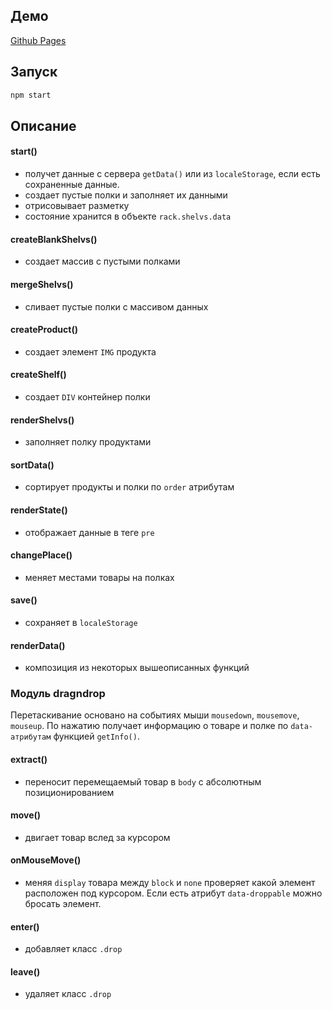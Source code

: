## Демо
[Github Pages](https://pizekatto.github.io/trproject/)
## Запуск
```bash
npm start
```
## Описание
#### start()
- получет данные с сервера `getData()` или из `localeStorage`, если есть сохраненные данные.
- создает пустые полки и заполняет их данными
- отрисовывает разметку
- состояние хранится в объекте `rack.shelvs.data`
#### createBlankShelvs()
- создает массив с пустыми полками
#### mergeShelvs()
- сливает пустые полки с массивом данных
#### createProduct()
- создает элемент `IMG` продукта
#### createShelf()
- создает `DIV` контейнер полки
#### renderShelvs()
- заполняет полку продуктами
#### sortData()
- сортирует продукты и полки по `order` атрибутам
#### renderState()
- отображает данные в теге `pre`
#### changePlace()
- меняет местами товары на полках
#### save()
- сохраняет в `localeStorage`
#### renderData()
- композиция из некоторых вышеописанных функций
### Модуль dragndrop
Перетаскивание основано на событиях мыши `mousedown`, `mousemove`, `mouseup`. По нажатию получает информацию о товаре и полке по `data-атрибутам` функцией `getInfo()`.
#### extract()
- переносит перемещаемый товар в `body` с абсолютным позиционированием
#### move()
- двигает товар вслед за курсором
#### onMouseMove()
- меняя `display` товара между `block` и `none` проверяет какой элемент расположен под курсором. Если есть атрибут `data-droppable` можно бросать элемент.
#### enter()
- добавляет класс `.drop`
#### leave()
- удаляет класс `.drop`
